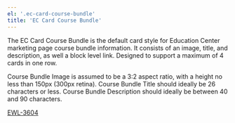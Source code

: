 ```yaml
---
el: '.ec-card-course-bundle'
title: 'EC Card Course Bundle'
---
```

The EC Card Course Bundle is the default card style for Education Center marketing page course bundle information. It consists of an image, title, and description, as well a block level link. Designed to support a maximum of 4 cards in one row.

Course Bundle Image is assumed to be a 3:2 aspect ratio, with a height no less than 150px (300px retina).
Course Bundle Title should ideally be 26 characters or less.
Course Bundle Description should ideally be between 40 and 90 characters.

[EWL-3604](https://issues.ama-assn.org/browse/EWL-3604)